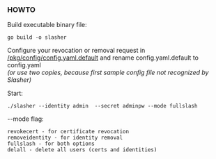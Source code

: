 

### HOWTO

Build executable binary file:

    go build -o slasher

Configure your revocation or removal request in [/pkg/config/config.yaml.default](https://github.com/OCRVblockchain/slasher/blob/master/pkg/config/config.yaml.default) and rename config.yaml.default to config.yaml           
_(or use two copies, because first sample config file not recognized by Slasher)_

Start:

    ./slasher --identity admin  --secret adminpw --mode fullslash
    
--mode flag:

    revokecert - for certificate revocation 
    removeidentity - for identity removal 
    fullslash - for both options
    delall - delete all users (certs and identities)